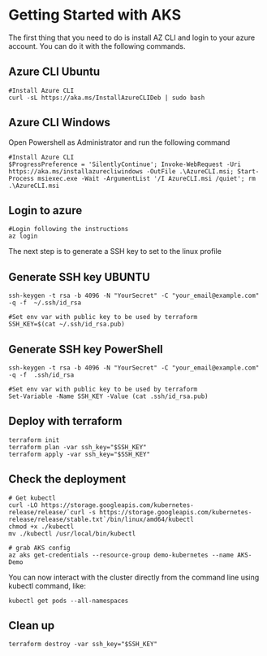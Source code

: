 # Getting Started with AKS

The first thing that you need to do is install AZ CLI and login to your azure account. You can do it with the following commands.

## Azure CLI Ubuntu

```
#Install Azure CLI
curl -sL https://aka.ms/InstallAzureCLIDeb | sudo bash
```

## Azure CLI Windows

Open Powershell as Administrator and run the following command
```
#Install Azure CLI
$ProgressPreference = 'SilentlyContinue'; Invoke-WebRequest -Uri https://aka.ms/installazurecliwindows -OutFile .\AzureCLI.msi; Start-Process msiexec.exe -Wait -ArgumentList '/I AzureCLI.msi /quiet'; rm .\AzureCLI.msi
```


## Login to azure

```
#Login following the instructions
az login
```

The next step is to generate a SSH key to set to the linux profile

## Generate SSH key UBUNTU

```
ssh-keygen -t rsa -b 4096 -N "YourSecret" -C "your_email@example.com" -q -f  ~/.ssh/id_rsa

#Set env var with public key to be used by terraform
SSH_KEY=$(cat ~/.ssh/id_rsa.pub)
```
## Generate SSH key PowerShell
```
ssh-keygen -t rsa -b 4096 -N "YourSecret" -C "your_email@example.com" -q -f  .ssh/id_rsa

#Set env var with public key to be used by terraform
Set-Variable -Name SSH_KEY -Value (cat .ssh/id_rsa.pub)
```



## Deploy with terraform

```
terraform init
terraform plan -var ssh_key="$SSH_KEY"
terraform apply -var ssh_key="$SSH_KEY"
```

## Check the deployment

```
# Get kubectl
curl -LO https://storage.googleapis.com/kubernetes-release/release/`curl -s https://storage.googleapis.com/kubernetes-release/release/stable.txt`/bin/linux/amd64/kubectl
chmod +x ./kubectl
mv ./kubectl /usr/local/bin/kubectl

# grab AKS config
az aks get-credentials --resource-group demo-kubernetes --name AKS-Demo
```
You can now interact with the cluster directly from the command line using kubectl command, like:
```
kubectl get pods --all-namespaces
```

## Clean up

```
terraform destroy -var ssh_key="$SSH_KEY"
```
